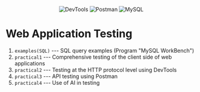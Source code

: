 <p align="center">
  <img alt="DevTools" src="https://img.shields.io/badge/DevTools-2024-a?style=plastic&labelColor=black&color=grey">
  <img alt="Postman" src="https://img.shields.io/badge/Postman-10.24-a?style=plastic&logo=postman&labelColor=black&color=grey">
  <img alt="MySQL" src="https://img.shields.io/badge/MySQL-8.0.36-a?style=plastic&logo=mysql&labelColor=black&color=grey">
</p>

# Web Application Testing

1. ```examples(SQL)``` --- SQL query examples (Program "MySQL WorkBench")
2. ```practical1``` --- Comprehensive testing of the client side of web applications
3. ```practical2``` --- Testing at the HTTP protocol level using DevTools
4. ```practical3``` --- API testing using Postman
5. ```practical4``` --- Use of AI in testing
